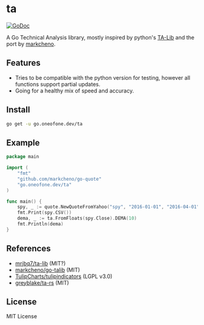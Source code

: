 # ta

[![GoDoc](https://godoc.org/go.oneofone.dev/ta?status.svg)](https://godoc.org/go.oneofone.dev/ta)

A Go Technical Analysis library, mostly inspired by python's [TA-Lib](https://pypi.org/project/TA-Lib/) and the port by [markcheno](https://github.com/markcheno/go-talib).

## Features

* Tries to be compatible with the python version for testing, however all functions support partial updates.
* Going for a healthy mix of speed and accuracy.

## Install

```bash
go get -u go.oneofone.dev/ta
```

## Example

```go
package main

import (
	"fmt"
	"github.com/markcheno/go-quote"
	"go.oneofone.dev/ta"
)

func main() {
	spy, _ := quote.NewQuoteFromYahoo("spy", "2016-01-01", "2016-04-01", quote.Daily, true)
	fmt.Print(spy.CSV())
	dema, _ := ta.FromFloats(spy.Close).DEMA(10)
	fmt.Println(dema)
}
```

## References

* [mrjbq7/ta-lib](https://github.com/mrjbq7/ta-lib) (MIT?)
* [markcheno/go-talib](https://github.com/markcheno/go-talib) (MIT)
* [TulipCharts/tulipindicators](https://github.com/TulipCharts/tulipindicators) (LGPL v3.0)
* [greyblake/ta-rs](https://github.com/greyblake/ta-rs) (MIT)

## License

MIT License
